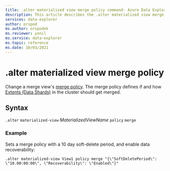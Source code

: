 ```yaml
---
title: .alter materialized view merge policy command- Azure Data Explorer
description: This article describes the .alter materialized view merge policy command in Azure Data Explorer.
services: data-explorer
author: orspod
ms.author: orspodek
ms.reviewer: yonil
ms.service: data-explorer
ms.topic: reference
ms.date: 10/03/2021
---
```

# .alter materialized view merge policy

Change a merge view's [merge policy](mergepolicy.md). The merge policy defines if and how [Extents (Data Shards)](../management/extents-overview.md) in the cluster should get merged. 

## Syntax

`.alter` `materialized-view` *MaterializedViewName* `policy` `merge` 

### Example

Sets a merge policy with a 10 day soft-delete period, and enable data recoverability:

```kusto
.alter materialized-view View1 policy merge "{\"SoftDeletePeriod\": \"10.00:00:00\", \"Recoverability\": \"Enabled\"}"
```
